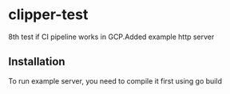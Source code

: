 # clipper-test
8th test if CI pipeline works in GCP.Added example http server
## Installation
To run example server, you need to compile it first using go build
